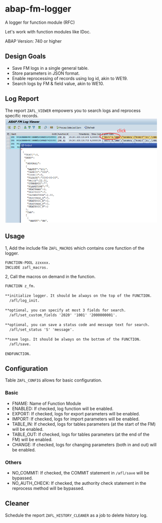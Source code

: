 # abap-fm-logger
A logger for function module (RFC)

Let's work with function modules like IDoc.

ABAP Version: 740 or higher

## Design Goals
- Save FM logs in a single general table.
- Store parameters in JSON format.
- Enable reprocessing of records using log id, akin to WE19.
- Search logs by FM & field value, akin to WE10.

## Log Report
The report ```ZAFL_VIEWER``` empowers you to search logs and reprocess specific records.
![log report](https://github.com/hhelibeb/helloworld/blob/master/log%20report.png)

## Usage

1, Add the include file ```ZAFL_MACROS``` which contains core function of the logger.
```abap
FUNCTION-POOL zzxxxx.
INCLUDE zafl_macros.
```
2, Call the macros on demand in the function.
```abap
FUNCTION z_fm.
  
**initialize logger. It should be always on the top of the FUNCTION.
  /afl/log_init.

**optional, you can specify at most 3 fields for search.
  /afl/set_custom_fields '2020' '1001' '2000000001'. 

**optional, you can save a status code and message text for search.
  /afl/set_status 'S' 'message'.

**save logs. It should be always on the bottom of the FUNCTION.
  /afl/save.

ENDFUNCTION.
```
## Configuration
Table ```ZAFL_CONFIG```  allows for basic configuration.

### Basic
- FNAME: Name of Function Module
- ENABLED: If checked, log function will be enabled.
- EXPORT: If checked, logs for export parameters will be enabled.
- IMPORT: If checked, logs for import parameters will be enabled.
- TABLE_IN: If checked, logs for tables parameters (at the start of the FM) will be enabled.
- TABLE_OUT: If checked, logs for tables parameters (at the end of the FM) will be enabled.
- CHANGE: If checked, logs for changing parameters (both in and out) will be enabled.

### Others
- NO_COMMIT: If checked, the COMMIT statement in ```/afl/save``` will be bypassed.
- NO_AUTH_CHECK: If checked, the authority check statement in the reprocess method will be bypassed.

## Cleaner
Schedule the report ```ZAFL_HISTORY_CLEANER``` as a job to delete history log.
